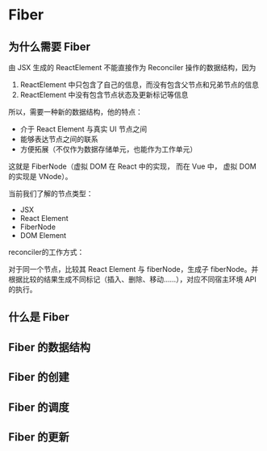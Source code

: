 # Fiber

## 为什么需要 Fiber

由 JSX 生成的 ReactElement 不能直接作为 Reconciler 操作的数据结构，因为

1. ReactElement 中只包含了自己的信息，而没有包含父节点和兄弟节点的信息
2. ReactElement 中没有包含节点状态及更新标记等信息

所以，需要一种新的数据结构，他的特点：

- 介于 React Element 与真实 UI 节点之间
- 能够表达节点之间的联系
- 方便拓展（不仅作为数据存储单元，也能作为工作单元）

这就是 FiberNode（虚拟 DOM 在 React 中的实现， 而在 Vue 中， 虚拟 DOM 的实现是 VNode）。

当前我们了解的节点类型：

- JSX
- React Element
- FiberNode
- DOM Element

reconciler的工作方式：

对于同一个节点，比较其 React Element 与 fiberNode，生成子 fiberNode。并根据比较的结果生成不同标记（插入、删除、移动……），对应不同宿主环境 API 的执行。

## 什么是 Fiber

## Fiber 的数据结构

## Fiber 的创建

## Fiber 的调度

## Fiber 的更新
